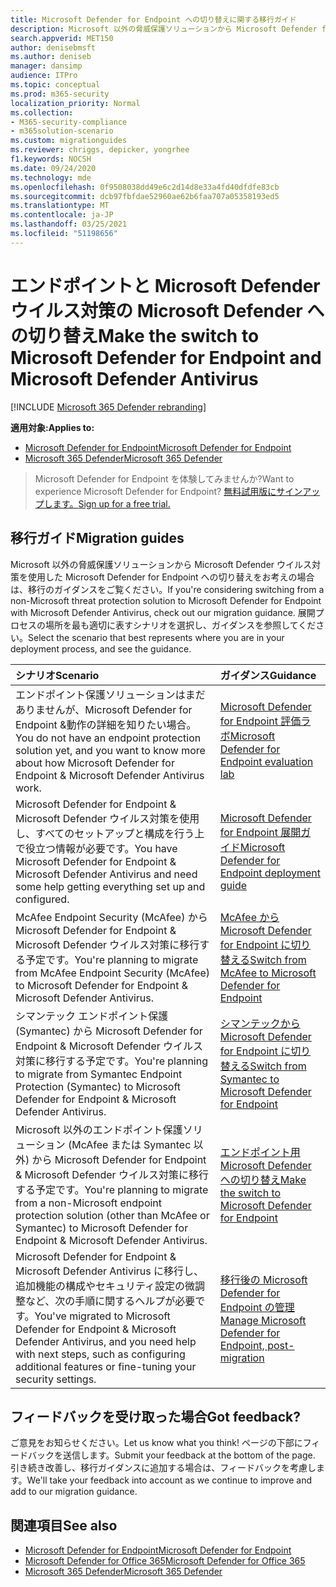 ```yaml
---
title: Microsoft Defender for Endpoint への切り替えに関する移行ガイド
description: Microsoft 以外の脅威保護ソリューションから Microsoft Defender for Endpoint への切り替え方法について説明します。
search.appverid: MET150
author: denisebmsft
ms.author: deniseb
manager: dansimp
audience: ITPro
ms.topic: conceptual
ms.prod: m365-security
localization_priority: Normal
ms.collection:
- M365-security-compliance
- m365solution-scenario
ms.custom: migrationguides
ms.reviewer: chriggs, depicker, yongrhee
f1.keywords: NOCSH
ms.date: 09/24/2020
ms.technology: mde
ms.openlocfilehash: 0f9508038dd49e6c2d14d8e33a4fd40dfdfe83cb
ms.sourcegitcommit: dcb97fbfdae52960ae62b6faa707a05358193ed5
ms.translationtype: MT
ms.contentlocale: ja-JP
ms.lasthandoff: 03/25/2021
ms.locfileid: "51198656"
---
```

# <a name="make-the-switch-to-microsoft-defender-for-endpoint-and-microsoft-defender-antivirus"></a><span data-ttu-id="86527-103">エンドポイントと Microsoft Defender ウイルス対策の Microsoft Defender への切り替え</span><span class="sxs-lookup"><span data-stu-id="86527-103">Make the switch to Microsoft Defender for Endpoint and Microsoft Defender Antivirus</span></span>

[!INCLUDE [Microsoft 365 Defender rebranding](../../includes/microsoft-defender.md)]

<span data-ttu-id="86527-104">**適用対象:**</span><span class="sxs-lookup"><span data-stu-id="86527-104">**Applies to:**</span></span>
- [<span data-ttu-id="86527-105">Microsoft Defender for Endpoint</span><span class="sxs-lookup"><span data-stu-id="86527-105">Microsoft Defender for Endpoint</span></span>](https://go.microsoft.com/fwlink/p/?linkid=2154037)
- [<span data-ttu-id="86527-106">Microsoft 365 Defender</span><span class="sxs-lookup"><span data-stu-id="86527-106">Microsoft 365 Defender</span></span>](https://go.microsoft.com/fwlink/?linkid=2118804)

> <span data-ttu-id="86527-107">Microsoft Defender for Endpoint を体験してみませんか?</span><span class="sxs-lookup"><span data-stu-id="86527-107">Want to experience Microsoft Defender for Endpoint?</span></span> [<span data-ttu-id="86527-108">無料試用版にサインアップします。</span><span class="sxs-lookup"><span data-stu-id="86527-108">Sign up for a free trial.</span></span>](https://www.microsoft.com/microsoft-365/windows/microsoft-defender-atp?ocid=docs-wdatp-exposedapis-abovefoldlink)

## <a name="migration-guides"></a><span data-ttu-id="86527-109">移行ガイド</span><span class="sxs-lookup"><span data-stu-id="86527-109">Migration guides</span></span>

<span data-ttu-id="86527-110">Microsoft 以外の脅威保護ソリューションから Microsoft Defender ウイルス対策を使用した Microsoft Defender for Endpoint への切り替えをお考えの場合は、移行のガイダンスをご覧ください。</span><span class="sxs-lookup"><span data-stu-id="86527-110">If you're considering switching from a non-Microsoft threat protection solution to Microsoft Defender for Endpoint with Microsoft Defender Antivirus, check out our migration guidance.</span></span> <span data-ttu-id="86527-111">展開プロセスの場所を最も適切に表すシナリオを選択し、ガイダンスを参照してください。</span><span class="sxs-lookup"><span data-stu-id="86527-111">Select the scenario that best represents where you are in your deployment process, and see the guidance.</span></span>

|<span data-ttu-id="86527-112">シナリオ</span><span class="sxs-lookup"><span data-stu-id="86527-112">Scenario</span></span> |<span data-ttu-id="86527-113">ガイダンス</span><span class="sxs-lookup"><span data-stu-id="86527-113">Guidance</span></span> |
|:--|:--|
|<span data-ttu-id="86527-114">エンドポイント保護ソリューションはまだありませんが、Microsoft Defender for Endpoint &動作の詳細を知りたい場合。</span><span class="sxs-lookup"><span data-stu-id="86527-114">You do not have an endpoint protection solution yet, and you want to know more about how Microsoft Defender for Endpoint & Microsoft Defender Antivirus work.</span></span>  |[<span data-ttu-id="86527-115">Microsoft Defender for Endpoint 評価ラボ</span><span class="sxs-lookup"><span data-stu-id="86527-115">Microsoft Defender for Endpoint evaluation lab</span></span>](evaluation-lab.md)   |
|<span data-ttu-id="86527-116">Microsoft Defender for Endpoint & Microsoft Defender ウイルス対策を使用し、すべてのセットアップと構成を行う上で役立つ情報が必要です。</span><span class="sxs-lookup"><span data-stu-id="86527-116">You have Microsoft Defender for Endpoint & Microsoft Defender Antivirus and need some help getting everything set up and configured.</span></span>  |[<span data-ttu-id="86527-117">Microsoft Defender for Endpoint 展開ガイド</span><span class="sxs-lookup"><span data-stu-id="86527-117">Microsoft Defender for Endpoint deployment guide</span></span>](deployment-phases.md)  |
|<span data-ttu-id="86527-118">McAfee Endpoint Security (McAfee) から Microsoft Defender for Endpoint & Microsoft Defender ウイルス対策に移行する予定です。</span><span class="sxs-lookup"><span data-stu-id="86527-118">You're planning to migrate from McAfee Endpoint Security (McAfee) to Microsoft Defender for Endpoint & Microsoft Defender Antivirus.</span></span> |[<span data-ttu-id="86527-119">McAfee から Microsoft Defender for Endpoint に切り替える</span><span class="sxs-lookup"><span data-stu-id="86527-119">Switch from McAfee to Microsoft Defender for Endpoint</span></span>](mcafee-to-microsoft-defender-migration.md) |
|<span data-ttu-id="86527-120">シマンテック エンドポイント保護 (Symantec) から Microsoft Defender for Endpoint & Microsoft Defender ウイルス対策に移行する予定です。</span><span class="sxs-lookup"><span data-stu-id="86527-120">You're planning to migrate from Symantec Endpoint Protection (Symantec) to Microsoft Defender for Endpoint & Microsoft Defender Antivirus.</span></span> |[<span data-ttu-id="86527-121">シマンテックから Microsoft Defender for Endpoint に切り替える</span><span class="sxs-lookup"><span data-stu-id="86527-121">Switch from Symantec to Microsoft Defender for Endpoint</span></span>](symantec-to-microsoft-defender-atp-migration.md) |
|<span data-ttu-id="86527-122">Microsoft 以外のエンドポイント保護ソリューション (McAfee または Symantec 以外) から Microsoft Defender for Endpoint & Microsoft Defender ウイルス対策に移行する予定です。</span><span class="sxs-lookup"><span data-stu-id="86527-122">You're planning to migrate from a non-Microsoft endpoint protection solution (other than McAfee or Symantec) to Microsoft Defender for Endpoint & Microsoft Defender Antivirus.</span></span> |[<span data-ttu-id="86527-123">エンドポイント用 Microsoft Defender への切り替え</span><span class="sxs-lookup"><span data-stu-id="86527-123">Make the switch to Microsoft Defender for Endpoint</span></span>](switch-to-microsoft-defender-migration.md)   |
|<span data-ttu-id="86527-124">Microsoft Defender for Endpoint & Microsoft Defender Antivirus に移行し、追加機能の構成やセキュリティ設定の微調整など、次の手順に関するヘルプが必要です。</span><span class="sxs-lookup"><span data-stu-id="86527-124">You've migrated to Microsoft Defender for Endpoint & Microsoft Defender Antivirus, and you need help with next steps, such as configuring additional features or fine-tuning your security settings.</span></span> | [<span data-ttu-id="86527-125">移行後の Microsoft Defender for Endpoint の管理</span><span class="sxs-lookup"><span data-stu-id="86527-125">Manage Microsoft Defender for Endpoint, post-migration</span></span>](manage-atp-post-migration.md) |


## <a name="got-feedback"></a><span data-ttu-id="86527-126">フィードバックを受け取った場合</span><span class="sxs-lookup"><span data-stu-id="86527-126">Got feedback?</span></span>

<span data-ttu-id="86527-127">ご意見をお知らせください。</span><span class="sxs-lookup"><span data-stu-id="86527-127">Let us know what you think!</span></span> <span data-ttu-id="86527-128">ページの下部にフィードバックを送信します。</span><span class="sxs-lookup"><span data-stu-id="86527-128">Submit your feedback at the bottom of the page.</span></span> <span data-ttu-id="86527-129">引き続き改善し、移行ガイダンスに追加する場合は、フィードバックを考慮します。</span><span class="sxs-lookup"><span data-stu-id="86527-129">We'll take your feedback into account as we continue to improve and add to our migration guidance.</span></span>

## <a name="see-also"></a><span data-ttu-id="86527-130">関連項目</span><span class="sxs-lookup"><span data-stu-id="86527-130">See also</span></span>

- [<span data-ttu-id="86527-131">Microsoft Defender for Endpoint</span><span class="sxs-lookup"><span data-stu-id="86527-131">Microsoft Defender for Endpoint</span></span>](https://docs.microsoft.com/windows/security/threat-protection)
- [<span data-ttu-id="86527-132">Microsoft Defender for Office 365</span><span class="sxs-lookup"><span data-stu-id="86527-132">Microsoft Defender for Office 365</span></span>](https://docs.microsoft.com/microsoft-365/security/office-365-security/office-365-atp)
- [<span data-ttu-id="86527-133">Microsoft 365 Defender</span><span class="sxs-lookup"><span data-stu-id="86527-133">Microsoft 365 Defender</span></span>](https://docs.microsoft.com/microsoft-365/security/defender/microsoft-threat-protection?) 
